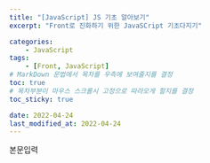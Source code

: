 ```yaml
---
title: "[JavaScript] JS 기초 알아보기"
excerpt: "Front로 진화하기 위한 JavaSCript 기초다지기"

categories:
    - JavaScript
tags:
    - [Front, JavaScript]
# MarkDown 문법에서 목차를 우측에 보여줄지를 결정
toc: true
# 목차부분이 마우스 스크롤시 고정으로 따라오게 할지를 결정
toc_sticky: true

date: 2022-04-24
last_modified_at: 2022-04-24
---
```


본문입력
